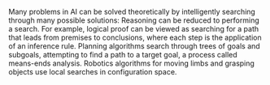 Many problems in AI can be solved theoretically by intelligently searching through many possible solutions:
Reasoning can be reduced to performing a search. For example, logical proof can be viewed as searching for a path that leads from premises to conclusions, where each step is the application of an inference rule.
Planning algorithms search through trees of goals and subgoals, attempting to find a path to a target goal, a process called means-ends analysis.
Robotics algorithms for moving limbs and grasping objects use local searches in configuration space.
